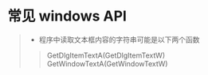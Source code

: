 # 常见 windows API

>- 程序中读取文本框内容的字符串可能是以下两个函数
>> GetDlgItemTextA(GetDlgItemTextW)
>> GetWindowTextA(GetWindowTextW)